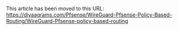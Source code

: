 This article has been moved to this URL: https://diyaagrams.com/Pfsense/WireGuard-Pfsense-Policy-Based-Routing/WireGuard-Pfsense-policy-based-routing
